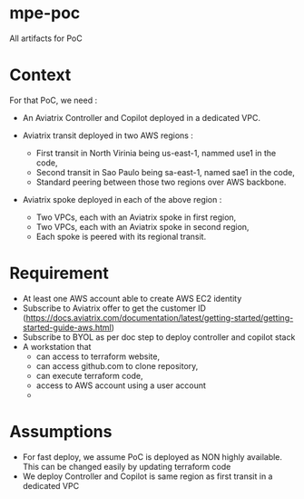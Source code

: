 # mpe-poc
All artifacts for PoC

# Context

For that PoC, we need :

- An Aviatrix Controller and Copilot deployed in a dedicated VPC.

- Aviatrix transit deployed in two AWS regions :
  - First transit in North Virinia being us-east-1, nammed use1 in the code,
  - Second transit in Sao Paulo being sa-east-1, named sae1 in the code,
  - Standard peering between those two regions over AWS backbone.

- Aviatrix spoke deployed in each of the above region :
  - Two VPCs, each with an Aviatrix spoke in first region,
  - Two VPCs, each with an Aviatrix spoke in second region,
  - Each spoke is peered with its regional transit.

# Requirement

- At least one AWS account able to create AWS EC2 identity
- Subscribe to Aviatrix offer to get the customer ID (https://docs.aviatrix.com/documentation/latest/getting-started/getting-started-guide-aws.html)
- Subscribe to BYOL as per doc step to deploy controller and copilot stack
- A workstation that 
  - can access to terraform website,
  - can access github.com to clone repository,
  - can execute terraform code,
  - access to AWS account using a user account
  - 
  
# Assumptions

- For fast deploy, we assume PoC is deployed as NON highly available. This can be changed easily by updating terraform code
- We deploy Controller and Copilot is same region as first transit in a dedicated VPC
